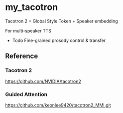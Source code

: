 # my_tacotron
Tacotron 2 + Global Style Token + Speaker embedding

For multi-speaker TTS
- Todo
Fine-grained prosody control & transfer

## Reference
### Tacotron 2
https://github.com/NVIDIA/tacotron2
### Guided Attention
https://github.com/keonlee9420/tacotron2_MMI.git

